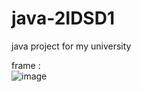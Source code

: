 # java-2IDSD1
java project for my university 

frame : <br>
![image](https://user-images.githubusercontent.com/70411813/145728003-12e50f0e-7c28-4613-8e3a-99327b537301.png)
